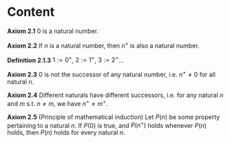 # Content
**Axiom 2.1**
$0$ is a natural number.

**Axiom 2.2**
If $n$ is a natural number, then $n^+$ is also a natural number.

**Definition 2.1.3**
$1 := 0^+$, $2:=1^+$, $3:=2^+$...

**Axiom 2.3**
$0$ is not the successor of any natural number, i.e. $n^+\neq0$ for all natural n.

**Axiom 2.4**
Different naturals have different successors, i.e. for any natural $n$ and $m$ s.t. $n\neq m$, we have $n^+\neq m^+$.

**Axiom 2.5** (Principle of mathematical induction)
Let $P(n)$ be some property pertaining to a natural $n$. If $P(0)$ is true, and $P(n^+)$ holds whenever $P(n)$ holds, then $P(n)$ holds for every natural $n$.